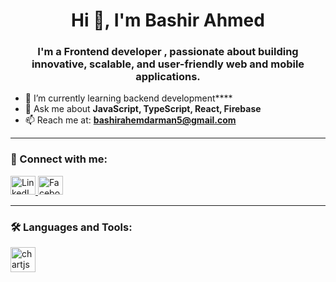 <h1 align="center">Hi 👋, I'm Bashir Ahmed</h1>
<h3 align="center">
I'm a Frontend developer , passionate about building innovative, scalable, and user-friendly web and mobile applications.
</h3>

- 🌱 I’m currently learning  backend development****
- 💬 Ask me about **JavaScript, TypeScript, React, Firebase**
- 📫 Reach me at: **bashirahemdarman5@gmail.com**

---

### 🔗 Connect with me:

<p align="left">
  <a href="https://www.linkedin.com/in/bashir-ahmed-19589628a/" target="_blank">
    <img src="https://raw.githubusercontent.com/rahuldkjain/github-profile-readme-generator/master/src/images/icons/Social/linked-in-alt.svg" alt="LinkedIn" height="30" width="40" />
  </a>
  <a href="https://www.facebook.com/Bashir Ahmed" target="_blank">
    <img src="https://raw.githubusercontent.com/rahuldkjain/github-profile-readme-generator/master/src/images/icons/Social/facebook.svg" alt="Facebook" height="30" width="40" />
  </a>
</p>

---

### 🛠️ Languages and Tools:

<p align="left">
  <a href="https://www.chartjs.org" target="_blank" rel="noreferrer">
    <img src="https://www.chartjs.org/media/logo-title.svg" alt="chartjs" width="40" height="40"/>
  </a>
  <a href="https://expressjs.com" target="_blank" rel="noreferrer">

